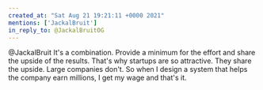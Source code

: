 ```yaml
---
created_at: "Sat Aug 21 19:21:11 +0000 2021"
mentions: ['JackalBruit']
in_reply_to: @JackalBruitOG
---
```


@JackalBruit It's a combination. Provide a minimum for the effort and share the upside of the results. That's why startups are so attractive. They share the upside. Large companies don't. So when I design a system that helps the company earn millions, I get my wage and that's it.